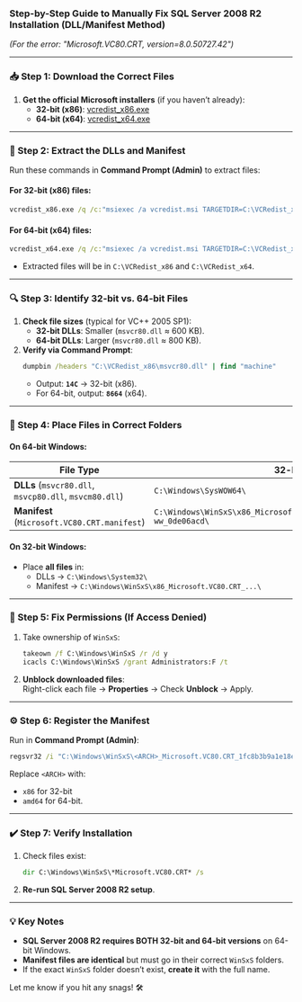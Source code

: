 ### **Step-by-Step Guide to Manually Fix SQL Server 2008 R2 Installation (DLL/Manifest Method)**  
*(For the error: "Microsoft.VC80.CRT, version=8.0.50727.42")*  

---

### **📥 Step 1: Download the Correct Files**
1. **Get the official Microsoft installers** (if you haven’t already):
   - **32-bit (x86)**: [vcredist_x86.exe](https://download.microsoft.com/download/8/B/4/8B42259F-5D70-43F4-AC2E-4B208FD8D66A/vcredist_x86.exe)  
   - **64-bit (x64)**: [vcredist_x64.exe](https://download.microsoft.com/download/8/B/4/8B42259F-5D70-43F4-AC2E-4B208FD8D66A/vcredist_x64.exe)  

---

### **📂 Step 2: Extract the DLLs and Manifest**
Run these commands in **Command Prompt (Admin)** to extract files:  
#### **For 32-bit (x86) files**:
```cmd
vcredist_x86.exe /q /c:"msiexec /a vcredist.msi TARGETDIR=C:\VCRedist_x86 /qn"
```
#### **For 64-bit (x64) files**:
```cmd
vcredist_x64.exe /q /c:"msiexec /a vcredist.msi TARGETDIR=C:\VCRedist_x64 /qn"
```
- Extracted files will be in `C:\VCRedist_x86` and `C:\VCRedist_x64`.  

---

### **🔍 Step 3: Identify 32-bit vs. 64-bit Files**
1. **Check file sizes** (typical for VC++ 2005 SP1):
   - **32-bit DLLs**: Smaller (`msvcr80.dll` ≈ 600 KB).  
   - **64-bit DLLs**: Larger (`msvcr80.dll` ≈ 800 KB).  
2. **Verify via Command Prompt**:
   ```cmd
   dumpbin /headers "C:\VCRedist_x86\msvcr80.dll" | find "machine"
   ```
   - Output: **`14C`** → 32-bit (x86).  
   - For 64-bit, output: **`8664`** (x64).  

---

### **📂 Step 4: Place Files in Correct Folders**
#### **On 64-bit Windows**:
| **File Type**       | **32-bit (x86) Location**       | **64-bit (x64) Location**       |  
|---------------------|--------------------------------|--------------------------------|  
| **DLLs** (`msvcr80.dll`, `msvcp80.dll`, `msvcm80.dll`) | `C:\Windows\SysWOW64\` | `C:\Windows\System32\` |  
| **Manifest** (`Microsoft.VC80.CRT.manifest`) | `C:\Windows\WinSxS\x86_Microsoft.VC80.CRT_1fc8b3b9a1e18e3b_8.0.50727.42_x-ww_0de06acd\` | `C:\Windows\WinSxS\amd64_Microsoft.VC80.CRT_1fc8b3b9a1e18e3b_8.0.50727.42_x-ww_0de06acd\` |  

#### **On 32-bit Windows**:
- Place **all files** in:  
  - DLLs → `C:\Windows\System32\`  
  - Manifest → `C:\Windows\WinSxS\x86_Microsoft.VC80.CRT_...\`  

---

### **🔧 Step 5: Fix Permissions (If Access Denied)**
1. Take ownership of `WinSxS`:
   ```cmd
   takeown /f C:\Windows\WinSxS /r /d y
   icacls C:\Windows\WinSxS /grant Administrators:F /t
   ```
2. **Unblock downloaded files**:  
   Right-click each file → **Properties** → Check **Unblock** → Apply.  

---

### **⚙️ Step 6: Register the Manifest**
Run in **Command Prompt (Admin)**:
```cmd
regsvr32 /i "C:\Windows\WinSxS\<ARCH>_Microsoft.VC80.CRT_1fc8b3b9a1e18e3b_8.0.50727.42_x-ww_0de06acd\Microsoft.VC80.CRT.manifest"
```
Replace `<ARCH>` with:  
- `x86` for 32-bit  
- `amd64` for 64-bit.  

---

### **✔️ Step 7: Verify Installation**
1. Check files exist:
   ```cmd
   dir C:\Windows\WinSxS\*Microsoft.VC80.CRT* /s
   ```
2. **Re-run SQL Server 2008 R2 setup**.  

---

### **💡 Key Notes**
- **SQL Server 2008 R2 requires BOTH 32-bit and 64-bit versions** on 64-bit Windows.  
- **Manifest files are identical** but must go in their correct `WinSxS` folders.  
- If the exact `WinSxS` folder doesn’t exist, **create it** with the full name.  

Let me know if you hit any snags! 🛠️
